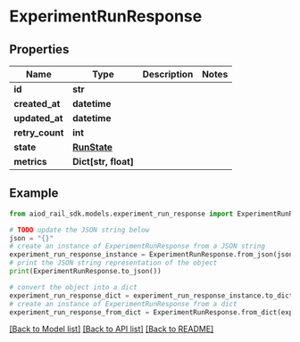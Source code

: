 # ExperimentRunResponse


## Properties

Name | Type | Description | Notes
------------ | ------------- | ------------- | -------------
**id** | **str** |  | 
**created_at** | **datetime** |  | 
**updated_at** | **datetime** |  | 
**retry_count** | **int** |  | 
**state** | [**RunState**](RunState.md) |  | 
**metrics** | **Dict[str, float]** |  | 

## Example

```python
from aiod_rail_sdk.models.experiment_run_response import ExperimentRunResponse

# TODO update the JSON string below
json = "{}"
# create an instance of ExperimentRunResponse from a JSON string
experiment_run_response_instance = ExperimentRunResponse.from_json(json)
# print the JSON string representation of the object
print(ExperimentRunResponse.to_json())

# convert the object into a dict
experiment_run_response_dict = experiment_run_response_instance.to_dict()
# create an instance of ExperimentRunResponse from a dict
experiment_run_response_from_dict = ExperimentRunResponse.from_dict(experiment_run_response_dict)
```
[[Back to Model list]](../README.md#documentation-for-models) [[Back to API list]](../README.md#documentation-for-api-endpoints) [[Back to README]](../README.md)


